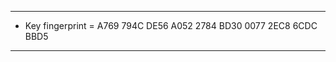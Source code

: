 
--------------------------------------------------------------------------------
- Key fingerprint = A769 794C DE56 A052 2784  BD30 0077 2EC8 6CDC BBD5
--------------------------------------------------------------------------------
